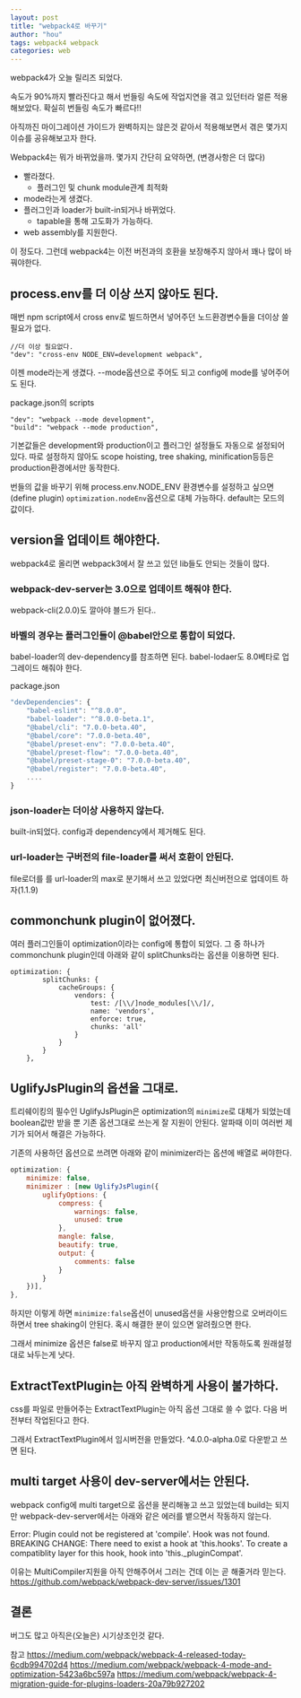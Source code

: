 ```yaml
---
layout: post
title: "webpack4로 바꾸기"
author: "hou"
tags: webpack4 webpack
categories: web
---
```


webpack4가 오늘 릴리즈 되었다.

속도가 90%까지 빨라진다고 해서 번들링 속도에 작업지연을 겪고 있던터라 얼른 적용해보았다.
확실히 번들링 속도가 빠르다!!

아직까진 마이그레이션 가이드가 완벽하지는 않은것 같아서 적용해보면서 겪은 몇가지 이슈를 공유해보고자 한다.

Webpack4는 뭐가 바뀌었을까. 몇가지 간단히 요약하면, (변경사항은 더 많다)

* 빨라졌다.
    * 플러그인 및 chunk module관계 최적화
* mode라는게 생겼다. 
* 플러그인과 loader가 built-in되거나 바뀌었다.
    * tapable을 통해 고도화가 가능하다.
* web assembly를 지원한다.

이 정도다. 그런데 webpack4는 이전 버전과의 호환을 보장해주지 않아서 꽤나 많이 바꿔야한다.

## process.env를 더 이상 쓰지 않아도 된다.

매번 npm script에서 cross env로 빌드하면서 넣어주던 노드환경변수들을 더이상 쓸 필요가 없다. 
```
//더 이상 필요없다.
"dev": "cross-env NODE_ENV=development webpack",
```

이젠 mode라는게 생겼다. --mode옵션으로 주어도 되고 config에 mode를 넣어주어도 된다. 

package.json의 scripts
```
"dev": "webpack --mode development",
"build": "webpack --mode production",
```

기본값들은 development와 production이고 플러그인 설정들도 자동으로 설정되어 있다. 따로 설정하지 않아도 scope hoisting, tree shaking, minification등등은 production환경에서만 동작한다.

번들의 값을 바꾸기 위해 process.env.NODE_ENV 환경변수를 설정하고 싶으면 (define plugin)
`optimization.nodeEnv`옵션으로 대체 가능하다. default는 모드의 값이다.

## version을 업데이트 해야한다.

webpack4로 올리면 webpack3에서 잘 쓰고 있던 lib들도 안되는 것들이 많다.

### webpack-dev-server는 3.0으로 업데이트 해줘야 한다. 

webpack-cli(2.0.0)도 깔아야 블드가 된다..

### 바벨의 경우는 플러그인들이 @babel안으로 통합이 되었다.
babel-loader의 dev-dependency를 참조하면 된다. babel-lodaer도 8.0베타로 업그레이드 해줘야 한다. 

package.json
```js
"devDependencies": {
    "babel-eslint": "^8.0.0",
    "babel-loader": "^8.0.0-beta.1",
    "@babel/cli": "7.0.0-beta.40",
    "@babel/core": "7.0.0-beta.40",
    "@babel/preset-env": "7.0.0-beta.40",
    "@babel/preset-flow": "7.0.0-beta.40",
    "@babel/preset-stage-0": "7.0.0-beta.40",
    "@babel/register": "7.0.0-beta.40",
    ....
}
```
### json-loader는 더이상 사용하지 않는다.
built-in되었다. config과 dependency에서 제거해도 된다.

### url-loader는 구버전의 file-loader를 써서 호환이 안된다.
file로더를 를 url-loader의 max로 분기해서 쓰고 있었다면 최신버전으로 업데이트 하자(1.1.9)

## commonchunk plugin이 없어졌다.
여러 플러그인들이 optimization이라는 config에 통합이 되었다.
그 중 하나가 commonchunk plugin인데 아래와 같이 splitChunks라는 옵션을 이용하면 된다.
```
optimization: {
        splitChunks: {
            cacheGroups: {
                vendors: {
                    test: /[\\/]node_modules[\\/]/,
                    name: 'vendors',
                    enforce: true,
                    chunks: 'all'
                }
            }
        }
    },
```

## UglifyJsPlugin의 옵션을 그대로.
트리쉐이킹의 필수인 UglifyJsPlugin은 optimization의 `minimize`로 대체가 되었는데 boolean값만 받을 뿐 기존 옵션그대로 쓰는게 잘 지원이 안된다. 알파때 이미 여러번 제기가 되어서 해결은 가능하다. 

기존의 사용하던 옵션으로 쓰려면 아래와 같이 minimizer라는 옵션에 배열로 써야한다.
```js
optimization: {
    minimize: false,
    minimizer : [new UglifyJsPlugin({
        uglifyOptions: {
            compress: {
                warnings: false,
                unused: true
            },
            mangle: false,   
            beautify: true,   
            output: {
                comments: false  
            }
        }
    })],
},
```

하지만 이렇게 하면 `minimize:false`옵션이 unused옵션을 사용안함으로 오버라이드 하면서 tree shaking이 안된다. 혹시 해결한 분이 있으면 알려줬으면 한다. 

그래서 minimize 옵션은 false로 바꾸지 않고 production에서만 작동하도록 원래설정대로 놔두는게 낫다. 


## ExtractTextPlugin는 아직 완벽하게 사용이 불가하다.

css를 파일로 만들어주는 ExtractTextPlugin는 아직 옵션 그대로 쓸 수 없다. 다음 버전부터 작업된다고 한다. 

그래서 ExtractTextPlugin에서 임시버전을 만들었다. ^4.0.0-alpha.0로 다운받고 쓰면 된다.


## multi target 사용이 dev-server에서는 안된다. 

webpack config에 multi target으로 옵션을 분리해놓고 쓰고 있었는데 build는 되지만 webpack-dev-server에서는 아래와 같은 에러를 뱉으면서 작동하지 않는다. 

Error: Plugin could not be registered at 'compile'. Hook was not found.
BREAKING CHANGE: There need to exist a hook at 'this.hooks'. To create a compatiblity layer for this hook, hook into 'this._pluginCompat'.

이유는 MultiCompiler지원을 아직 안해주어서 그러는 건데 이는 곧 해줄거라 믿는다. 
https://github.com/webpack/webpack-dev-server/issues/1301

## 결론
버그도 많고 아직은(오늘은) 시기상조인것 같다.


참고
https://medium.com/webpack/webpack-4-released-today-6cdb994702d4
https://medium.com/webpack/webpack-4-mode-and-optimization-5423a6bc597a
https://medium.com/webpack/webpack-4-migration-guide-for-plugins-loaders-20a79b927202


